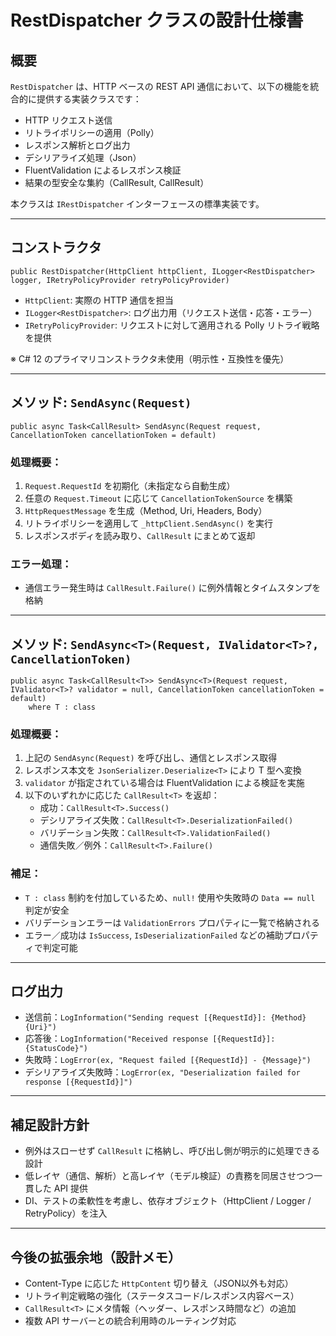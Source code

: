 # RestDispatcher クラスの設計仕様書

## 概要

`RestDispatcher` は、HTTP ベースの REST API 通信において、以下の機能を統合的に提供する実装クラスです：

- HTTP リクエスト送信
- リトライポリシーの適用（Polly）
- レスポンス解析とログ出力
- デシリアライズ処理（Json）
- FluentValidation によるレスポンス検証
- 結果の型安全な集約（CallResult, CallResult<T>）

本クラスは `IRestDispatcher` インターフェースの標準実装です。

---

## コンストラクタ

```
public RestDispatcher(HttpClient httpClient, ILogger<RestDispatcher> logger, IRetryPolicyProvider retryPolicyProvider)
```

- `HttpClient`: 実際の HTTP 通信を担当
- `ILogger<RestDispatcher>`: ログ出力用（リクエスト送信・応答・エラー）
- `IRetryPolicyProvider`: リクエストに対して適用される Polly リトライ戦略を提供

※ C# 12 のプライマリコンストラクタ未使用（明示性・互換性を優先）

---

## メソッド: `SendAsync(Request)`

```
public async Task<CallResult> SendAsync(Request request, CancellationToken cancellationToken = default)
```

### 処理概要：
1. `Request.RequestId` を初期化（未指定なら自動生成）
2. 任意の `Request.Timeout` に応じて `CancellationTokenSource` を構築
3. `HttpRequestMessage` を生成（Method, Uri, Headers, Body）
4. リトライポリシーを適用して `_httpClient.SendAsync()` を実行
5. レスポンスボディを読み取り、`CallResult` にまとめて返却

### エラー処理：
- 通信エラー発生時は `CallResult.Failure()` に例外情報とタイムスタンプを格納

---

## メソッド: `SendAsync<T>(Request, IValidator<T>?, CancellationToken)`

```
public async Task<CallResult<T>> SendAsync<T>(Request request, IValidator<T>? validator = null, CancellationToken cancellationToken = default)
    where T : class
```

### 処理概要：
1. 上記の `SendAsync(Request)` を呼び出し、通信とレスポンス取得
2. レスポンス本文を `JsonSerializer.Deserialize<T>` により T 型へ変換
3. `validator` が指定されている場合は FluentValidation による検証を実施
4. 以下のいずれかに応じた `CallResult<T>` を返却：
   - 成功：`CallResult<T>.Success()`
   - デシリアライズ失敗：`CallResult<T>.DeserializationFailed()`
   - バリデーション失敗：`CallResult<T>.ValidationFailed()`
   - 通信失敗／例外：`CallResult<T>.Failure()`

### 補足：
- `T : class` 制約を付加しているため、`null!` 使用や失敗時の `Data == null` 判定が安全
- バリデーションエラーは `ValidationErrors` プロパティに一覧で格納される
- エラー／成功は `IsSuccess`, `IsDeserializationFailed` などの補助プロパティで判定可能

---

## ログ出力

- 送信前：`LogInformation("Sending request [{RequestId}]: {Method} {Uri}")`
- 応答後：`LogInformation("Received response [{RequestId}]: {StatusCode}")`
- 失敗時：`LogError(ex, "Request failed [{RequestId}] - {Message}")`
- デシリアライズ失敗時：`LogError(ex, "Deserialization failed for response [{RequestId}]")`

---

## 補足設計方針

- 例外はスローせず `CallResult` に格納し、呼び出し側が明示的に処理できる設計
- 低レイヤ（通信、解析）と高レイヤ（モデル検証）の責務を同居させつつ一貫した API 提供
- DI、テストの柔軟性を考慮し、依存オブジェクト（HttpClient / Logger / RetryPolicy）を注入

---

## 今後の拡張余地（設計メモ）

- Content-Type に応じた `HttpContent` 切り替え（JSON以外も対応）
- リトライ判定戦略の強化（ステータスコード/レスポンス内容ベース）
- `CallResult<T>` にメタ情報（ヘッダー、レスポンス時間など）の追加
- 複数 API サーバーとの統合利用時のルーティング対応

